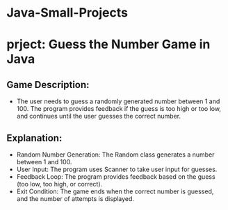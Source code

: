 # Java-Small-Projects
# prject: Guess the Number Game in Java

## Game Description:
- The user needs to guess a randomly generated number between 1 and 100. The program provides feedback if the guess is too high or too low, and continues until the user guesses the correct number.

## Explanation:
- Random Number Generation: The Random class generates a number between 1 and 100.
- User Input: The program uses Scanner to take user input for guesses.
- Feedback Loop: The program provides feedback based on the guess (too low, too high, or correct).
- Exit Condition: The game ends when the correct number is guessed, and the number of attempts is displayed.

<br/>

